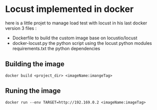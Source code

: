 # Locust implemented in docker
here is a little projet to manage load test with locust in his last docker version
3 files :
* Dockerfile to build the custom image base on locustio/locust
* docker-locust.py the python script using the locust python modules
 requirements.txt the python dependencies

## Building the image
```shell
docker build <project_dir> <imageName:imangeTag>
```

## Runing the image
```shell
docker run --env TARGET=http://192.169.0.2 <imageName:imageTag>
```
